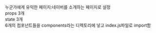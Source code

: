 누군가에게 유익한 페이지:네이버를 소개하는 페이지로 설정
<br>props 3개
<br>state 3개
<br> 6개의 컴포넌트들을 components라는 디렉토리에 넣고 index.js파일로 import함
